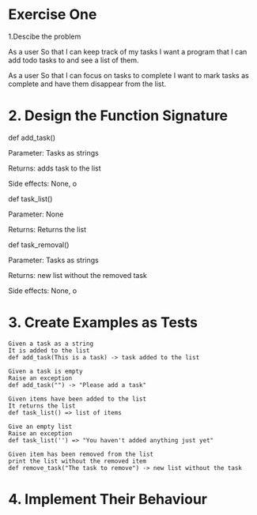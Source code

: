 # Exercise One

1.Descibe the problem

As a user
So that I can keep track of my tasks
I want a program that I can add todo tasks to and see a list of them.

As a user
So that I can focus on tasks to complete
I want to mark tasks as complete and have them disappear from the list.

# 2. Design the Function Signature

def add_task()

Parameter: Tasks as strings

Returns: adds task to the list

Side effects: None, o

def task_list()

Parameter: None

Returns: Returns the list

def task_removal()

Parameter: Tasks as strings

Returns: new list without the removed task

Side effects: None, o

# 3. Create Examples as Tests

    Given a task as a string 
    It is added to the list
    def add_task(This is a task) -> task added to the list

    Given a task is empty
    Raise an exception 
    def add_task("") -> "Please add a task"

    Given items have been added to the list
    It returns the list
    def task_list() => list of items

    Give an empty list
    Raise an exception 
    def task_list('') => "You haven't added anything just yet"

    Given item has been removed from the list
    print the list without the removed item
    def remove_task("The task to remove") -> new list without the task

# 4. Implement Their Behaviour 